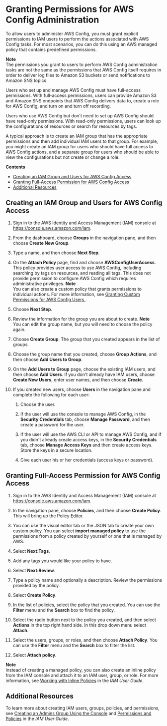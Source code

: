 # Granting Permissions for AWS Config Administration<a name="grant-permissions-for-config-administration"></a>

To allow users to administer AWS Config, you must grant explicit permissions to IAM users to perform the actions associated with AWS Config tasks\. For most scenarios, you can do this using an AWS managed policy that contains predefined permissions\.

**Note**  
The permissions you grant to users to perform AWS Config administration tasks are not the same as the permissions that AWS Config itself requires in order to deliver log files to Amazon S3 buckets or send notifications to Amazon SNS topics\.

Users who set up and manage AWS Config must have full\-access permissions\. With full\-access permissions, users can provide Amazon S3 and Amazon SNS endpoints that AWS Config delivers data to, create a role for AWS Config, and turn on and turn off recording\.

Users who use AWS Config but don't need to set up AWS Config should have read\-only permissions\. With read\-only permissions, users can look up the configurations of resources or search for resources by tags\.

A typical approach is to create an IAM group that has the appropriate permissions and then add individual IAM users to that group\. For example, you might create an IAM group for users who should have full access to AWS Config actions, and a separate group for users who should be able to view the configurations but not create or change a role\.

**Contents**
+ [Creating an IAM Group and Users for AWS Config Access](#creating-an-IAM-group-user-for-config-access)
+ [Granting Full\-Access Permission for AWS Config Access](#config-full-access-permissions)
+ [Additional Resources](#config-permissions-more-info)

## Creating an IAM Group and Users for AWS Config Access<a name="creating-an-IAM-group-user-for-config-access"></a>

1. Sign in to the AWS Identity and Access Management \(IAM\) console at [https://console\.aws\.amazon\.com/iam](https://console.aws.amazon.com/iam)\.

1. From the dashboard, choose **Groups** in the navigation pane, and then choose **Create New Group**\. 

1. Type a name, and then choose **Next Step**\. 

1. On the **Attach Policy** page, find and choose **AWSConfigUserAccess**\. This policy provides user access to use AWS Config, including searching by tags on resources, and reading all tags\. This does not provide permission to configure AWS Config which requires administrative privileges\.
**Note**  
You can also create a custom policy that grants permissions to individual actions\. For more information, see [Granting Custom Permissions for AWS Config Users ](recommended-iam-permissions-using-aws-config-console-cli.md)\.

1. Choose **Next Step**\.

1. Review the information for the group you are about to create\.
**Note**  
You can edit the group name, but you will need to choose the policy again\.

1. Choose **Create Group**\. The group that you created appears in the list of groups\.

1. Choose the group name that you created, choose **Group Actions**, and then choose **Add Users to Group**\. 

1. On the **Add Users to Group** page, choose the existing IAM users, and then choose **Add Users**\. If you don't already have IAM users, choose **Create New Users**, enter user names, and then choose **Create**\. 

1. If you created new users, choose **Users** in the navigation pane and complete the following for each user: 

   1. Choose the user\.

   1. If the user will use the console to manage AWS Config, in the **Security Credentials** tab, choose **Manage Password**, and then create a password for the user\. 

   1. If the user will use the AWS CLI or API to manage AWS Config, and if you didn't already create access keys, in the **Security Credentials** tab, choose **Manage Access Keys** and then create access keys\. Store the keys in a secure location\.

   1. Give each user his or her credentials \(access keys or password\)\.

## Granting Full\-Access Permission for AWS Config Access<a name="config-full-access-permissions"></a>

1. Sign in to the AWS Identity and Access Management \(IAM\) console at [https://console\.aws\.amazon\.com/iam](https://console.aws.amazon.com/iam)\.

1. In the navigation pane, choose **Policies**, and then choose **Create Policy**\. This will bring up the Policy Editor\.

1. You can use the visual editor tab or the JSON tab to create your own custom policy\. You can select **import managed policy** to use the permissions from a policy created by yourself or one that is managed by AWS\.

1. Select **Next:Tags**\.

1. Add any tags you would like your policy to have\.

1. Select **Next:Review**\.

1. Type a policy name and optionally a description\. Review the permissions provided by the policy\.

1. Select **Create Policy**\.

1. In the list of policies, select the policy that you created\. You can use the **Filter** menu and the **Search** box to find the policy\.

1. Select the radio button next to the policy you created, and then select **Actions** in the top right hand side\. In this drop down menu select **Attach**\.

1. Select the users, groups, or roles, and then choose **Attach Policy**\. You can use the **Filter** menu and the **Search** box to filter the list\.

1. Select **Attach policy**\.

**Note**  
Instead of creating a managed policy, you can also create an inline policy from the IAM console and attach it to an IAM user, group, or role\. For more information, see [Working with Inline Policies](https://docs.aws.amazon.com/IAM/latest/UserGuide/access_policies_inline-using.html) in the *IAM User Guide*\.

## Additional Resources<a name="config-permissions-more-info"></a>

To learn more about creating IAM users, groups, policies, and permissions, see [Creating an Admins Group Using the Console](https://docs.aws.amazon.com/IAM/latest/UserGuide/GSGHowToCreateAdminsGroup.html) and [Permissions and Policies](https://docs.aws.amazon.com/IAM/latest/UserGuide/PermissionsAndPolicies.html) in the *IAM User Guide*\. 
